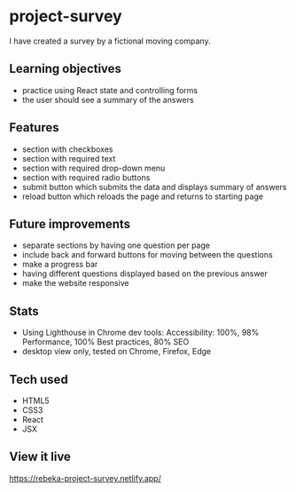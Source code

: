 # project-survey

I have created a survey by a fictional moving company. 

## Learning objectives
- practice using React state and controlling forms
- the user should see a summary of the answers

## Features
- section with checkboxes 
- section with required text
- section with required drop-down menu
- section with required radio buttons
- submit button which submits the data and displays summary of answers
- reload button which reloads the page and returns to starting page

## Future improvements
- separate sections by having one question per page
- include back and forward buttons for moving between the questions
- make a progress bar
- having different questions displayed based on the previous answer 
- make the website responsive

## Stats
- Using Lighthouse in Chrome dev tools: Accessibility: 100%, 98% Performance, 100% Best practices, 80% SEO
- desktop view only, tested on Chrome, Firefox, Edge

## Tech used
- HTML5
- CSS3
- React
- JSX

## View it live
https://rebeka-project-survey.netlify.app/

